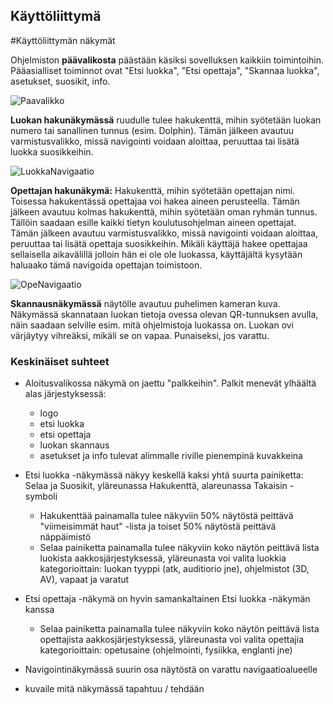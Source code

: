 ## Käyttöliittymä

#Käyttöliittymän näkymät

Ohjelmiston **päävalikosta** päästään käsiksi sovelluksen kaikkiin toimintoihin. Pääasialliset toiminnot ovat "Etsi luokka", "Etsi opettaja", "Skannaa luokka", asetukset, suosikit, info.

![Paavalikko](http://users.metropolia.fi/~teemusuv/paavalikko.png)

**Luokan hakunäkymässä** ruudulle tulee hakukenttä, mihin syötetään luokan numero tai sanallinen tunnus (esim. Dolphin). Tämän jälkeen avautuu varmistusvalikko, missä navigointi voidaan aloittaa, peruuttaa tai lisätä luokka suosikkeihin.

![LuokkaNavigaatio](http://users.metropolia.fi/~teemusuv/luokkanavi.png)

**Opettajan hakunäkymä:** Hakukenttä, mihin syötetään opettajan nimi. Toisessa hakukentässä opettajaa voi hakea aineen perusteella. Tämän jälkeen avautuu kolmas hakukenttä, mihin syötetään oman ryhmän tunnus. Tällöin saadaan esille kaikki tietyn koulutusohjelman aineen opettajat. Tämän jälkeen avautuu varmistusvalikko, missä navigointi voidaan aloittaa, peruuttaa tai lisätä opettaja suosikkeihin. Mikäli käyttäjä hakee opettajaa sellaisella aikavälillä jolloin hän
ei ole ole luokassa, käyttäjältä kysytään haluaako tämä navigoida opettajan toimistoon. 

![OpeNavigaatio](http://users.metropolia.fi/~teemusuv/openavi.png)

**Skannausnäkymässä** näytölle avautuu puhelimen kameran kuva. Näkymässä skannataan luokan tietoja ovessa olevan QR-tunnuksen avulla, näin saadaan selville esim. mitä ohjelmistoja luokassa on. Luokan ovi värjäytyy vihreäksi, mikäli se on vapaa. Punaiseksi, jos varattu.

### Keskinäiset suhteet
- Aloitusvalikossa näkymä on jaettu "palkkeihin". Palkit menevät ylhäältä alas järjestyksessä:
  - logo
  - etsi luokka
  - etsi opettaja
  - luokan skannaus
  - asetukset ja info tulevat alimmalle riville pienempinä kuvakkeina

- Etsi luokka -näkymässä näkyy keskellä kaksi yhtä suurta painiketta: Selaa ja Suosikit, yläreunassa Hakukenttä, alareunassa Takaisin -symboli
  - Hakukenttää painamalla tulee näkyviin 50% näytöstä peittävä "viimeisimmät haut" -lista ja toiset 50% näytöstä peittävä näppäimistö
  - Selaa painiketta painamalla tulee näkyviin koko näytön peittävä lista luokista aakkosjärjestyksessä, yläreunasta voi valita luokkia kategorioittain: luokan tyyppi (atk, auditiorio jne), ohjelmistot (3D, AV), vapaat ja varatut

- Etsi opettaja -näkymä on hyvin samankaltainen Etsi luokka -näkymän kanssa
  - Selaa painiketta painamalla tulee näkyviin koko näytön peittävä lista opettajista aakkosjärjestyksessä, yläreunasta voi valita opettajia kategorioittain: opetusaine (ohjelmointi, fysiikka, englanti jne)

- Navigointinäkymässä suurin osa näytöstä on varattu navigaatioalueelle

* kuvaile mitä näkymässä tapahtuu / tehdään
